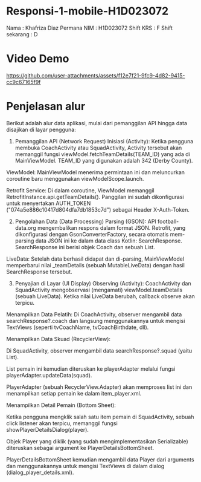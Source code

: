 # Responsi-1-mobile-H1D023072

Nama : Khafriza Diaz Permana
NIM : H1D023072
Shift KRS : F
Shift sekarang : D

# Video Demo

https://github.com/user-attachments/assets/f12e7f21-9fc9-4d82-9415-cc9c67165f9f

# Penjelasan alur 
Berikut adalah alur data aplikasi, mulai dari pemanggilan API hingga data disajikan di layar pengguna:

1. Pemanggilan API (Network Request)
Inisiasi (Activity): Ketika pengguna membuka CoachActivity atau SquadActivity, Activity tersebut akan memanggil fungsi viewModel.fetchTeamDetails(TEAM_ID) yang ada di MainViewModel. TEAM_ID yang digunakan adalah 342 (Derby County).

ViewModel: MainViewModel menerima permintaan ini dan meluncurkan coroutine baru menggunakan viewModelScope.launch.

Retrofit Service: Di dalam coroutine, ViewModel memanggil RetrofitInstance.api.getTeamDetails(). Panggilan ini sudah dikonfigurasi untuk menyertakan AUTH_TOKEN ("074a5e886c10417d804dfa7db1853c7d") sebagai Header X-Auth-Token.

2. Pengolahan Data (Data Processing)
Parsing (GSON): API football-data.org mengembalikan respons dalam format JSON. Retrofit, yang dikonfigurasi dengan GsonConverterFactory, secara otomatis mem-parsing data JSON ini ke dalam data class Kotlin: SearchResponse. SearchResponse ini berisi objek Coach dan sebuah List<Player>.

LiveData: Setelah data berhasil didapat dan di-parsing, MainViewModel memperbarui nilai _teamDetails (sebuah MutableLiveData) dengan hasil SearchResponse tersebut.

3. Penyajian di Layar (UI Display)
Observing (Activity): CoachActivity dan SquadActivity mengobservasi (mengamati) viewModel.teamDetails (sebuah LiveData). Ketika nilai LiveData berubah, callback observe akan terpicu.

Menampilkan Data Pelatih: Di CoachActivity, observer mengambil data searchResponse?.coach dan langsung menggunakannya untuk mengisi TextViews (seperti tvCoachName, tvCoachBirthdate, dll).

Menampilkan Data Skuad (RecyclerView):

Di SquadActivity, observer mengambil data searchResponse?.squad (yaitu List<Player>).

List pemain ini kemudian diteruskan ke playerAdapter melalui fungsi playerAdapter.updateData(squad).

PlayerAdapter (sebuah RecyclerView.Adapter) akan memproses list ini dan menampilkan setiap pemain ke dalam item_player.xml.

Menampilkan Detail Pemain (Bottom Sheet):

Ketika pengguna mengklik salah satu item pemain di SquadActivity, sebuah click listener akan terpicu, memanggil fungsi showPlayerDetailsDialog(player).

Objek Player yang diklik (yang sudah mengimplementasikan Serializable) diteruskan sebagai argument ke PlayerDetailsBottomSheet.

PlayerDetailsBottomSheet kemudian mengambil data Player dari arguments dan menggunakannya untuk mengisi TextViews di dalam dialog (dialog_player_details.xml).
